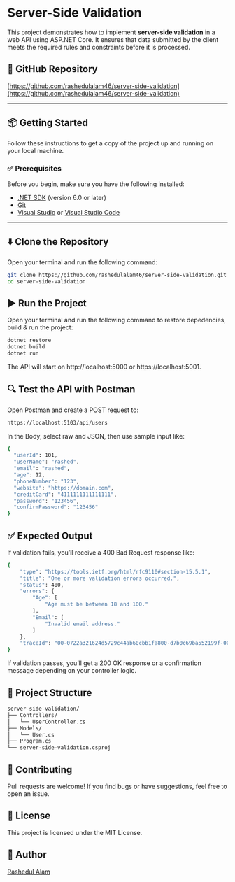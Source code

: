 # Server-Side Validation

This project demonstrates how to implement **server-side validation** in a web API using ASP.NET Core. It ensures that data submitted by the client meets the required rules and constraints before it is processed.

## 🔗 GitHub Repository

[https://github.com/rashedulalam46/server-side-validation](https://github.com/rashedulalam46/server-side-validation)

---

## 📦 Getting Started

Follow these instructions to get a copy of the project up and running on your local machine.

### ✅ Prerequisites

Before you begin, make sure you have the following installed:

- [.NET SDK](https://dotnet.microsoft.com/download) (version 6.0 or later)
- [Git](https://git-scm.com/)
- [Visual Studio](https://visualstudio.microsoft.com/) or [Visual Studio Code](https://code.visualstudio.com/)

---

## ⬇️ Clone the Repository

Open your terminal and run the following command:

```bash
git clone https://github.com/rashedulalam46/server-side-validation.git
cd server-side-validation
```

## ▶️ Run the Project

Open your terminal and run the following command to restore depedencies, build & run the project:

```bash
dotnet restore
dotnet build
dotnet run
```

The API will start on http://localhost:5000 or https://localhost:5001.

## 🔍 Test the API with Postman

Open Postman and create a POST request to:

```bash
https://localhost:5103/api/users
```

In the Body, select raw and JSON, then use sample input like:

```bash
{
  "userId": 101,
  "userName": "rashed",
  "email": "rashed",
  "age": 12,
  "phoneNumber": "123",
  "website": "https://domain.com",
  "creditCard": "4111111111111111",
  "password": "123456",
  "confirmPassword": "123456"
}
```

## ✅ Expected Output

If validation fails, you’ll receive a 400 Bad Request response like:

```bash
{
    "type": "https://tools.ietf.org/html/rfc9110#section-15.5.1",
    "title": "One or more validation errors occurred.",
    "status": 400,
    "errors": {
        "Age": [
            "Age must be between 18 and 100."
        ],
        "Email": [
            "Invalid email address."
        ]
    },
    "traceId": "00-0722a321624d5729c44ab60cbb1fa800-d7b0c69ba552199f-00"
}
```

If validation passes, you’ll get a 200 OK response or a confirmation message depending on your controller logic.

## 📁 Project Structure

```bash
server-side-validation/
├── Controllers/
│   └── UserController.cs
├── Models/
│   └── User.cs
├── Program.cs
└── server-side-validation.csproj
```

## 🤝 Contributing
Pull requests are welcome! If you find bugs or have suggestions, feel free to open an issue.

## 📄 License
This project is licensed under the MIT License.

## 👤 Author
[Rashedul Alam](https://github.com/rashedulalam46)






